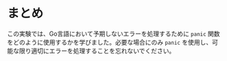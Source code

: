 # まとめ

この実験では、Go言語において予期しないエラーを処理するために `panic` 関数をどのように使用するかを学びました。必要な場合にのみ `panic` を使用し、可能な限り適切にエラーを処理することを忘れないでください。
